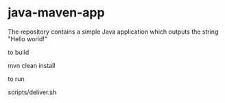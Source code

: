# java-maven-app



The repository contains a simple Java application which outputs the string
"Hello world!"


to build

mvn clean install


to run

scripts/deliver.sh

